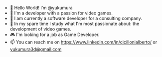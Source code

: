 - 👋 Hello World! I’m @yukumura
- 👀 I'm a developer with a passion for video games.
- 🌱 I am currently a software developer for a consulting company.
- 🎲 In my spare time I study what I'm most passionate about: the development of video games.
- 🎮 I'm looking for a job as Game Developer.
- 📫 You can reach me on https://www.linkedin.com/in/cicillonialberto/ or yukumura3d@gmail.com
